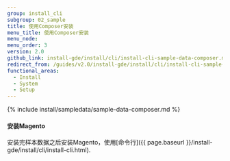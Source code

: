 ```yaml
---
group: install_cli
subgroup: 02_sample
title: 使用Composer安装
menu_title: 使用Composer安装
menu_node:
menu_order: 3
version: 2.0
github_link: install-gde/install/cli/install-cli-sample-data-composer.md
redirect_from: /guides/v2.0/install-gde/install/cli/install-cli-sample-data-cli.html
functional_areas:
  - Install
  - System
  - Setup
---
```


{% include install/sampledata/sample-data-composer.md %}

#### 安装Magento
安装完样本数据之后安装Magento，使用[命令行]({{ page.baseurl }}/install-gde/install/cli/install-cli.html).
